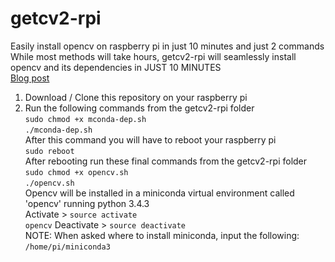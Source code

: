 # getcv2-rpi
Easily install opencv on raspberry pi in just 10 minutes and just 2 commands <br>
While most methods will take hours, getcv2-rpi will seamlessly install opencv and its dependencies in JUST 10 MINUTES<br>
<a href="https://medium.com/@ctrlfizz/install-opencv-on-a-raspberry-pi-in-just-10-minutes-9f6044ef57b6">Blog post</a>

1. Download / Clone this repository on your raspberry pi <br>
2. Run the following commands from the getcv2-rpi folder <br>
<code>sudo chmod +x mconda-dep.sh</code> <br>
<code>./mconda-dep.sh</code><br>
After this command you will have to reboot your raspberry pi <br>
<code>sudo reboot</code> <br>
After rebooting run these final commands from the getcv2-rpi folder <br>
<code>sudo chmod +x opencv.sh</code><br>
<code>./opencv.sh</code><br>
Opencv will be installed in a miniconda virtual environment called 'opencv' running python 3.4.3<br>
Activate > <code>source activate opencv</code>
Deactivate > <code>source deactivate</code><br>
NOTE: When asked where to install miniconda, input the following: <br>
<code>/home/pi/miniconda3</code><br>
